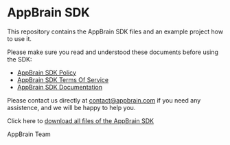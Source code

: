AppBrain SDK
===========

This repository contains the AppBrain SDK files and an example project how to use it.

Please make sure you read and understood these documents before  using the SDK:
  
  * [AppBrain SDK Policy](http://www.appbrain.com/info/sdk-policy)
  * [AppBrain SDK Terms Of Service](http://www.appbrain.com/info/sdk-tos)
  * [AppBrain SDK Documentation](http://www.appbrain.com/info/sdk)

Please contact us directly at contact@appbrain.com if you need any assistence, and we will be happy to help you.

Click here to [download all files of the AppBrain SDK](https://github.com/swisscodemonkeys/appbrain-sdk/zipball/master)

AppBrain Team
